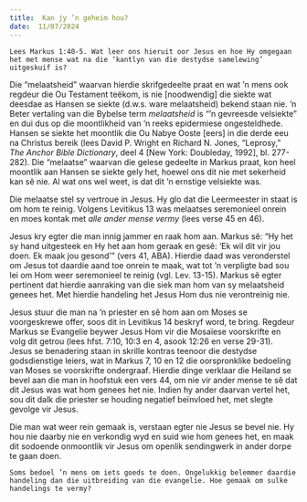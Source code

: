 ```yaml
---
title:  Kan jy ’n geheim hou?
date:  11/07/2024
---
```


`Lees Markus 1:40-5. Wat leer ons hieruit oor Jesus en hoe Hy omgegaan het met mense wat na die ‘kantlyn van die destydse samelewing’ uitgeskuif is?`

Die “melaatsheid” waarvan hierdie skrifgedeelte praat en wat ’n mens ook regdeur die Ou Testament teëkom, is nie [noodwendig] die siekte wat deesdae as Hansen se siekte (d.w.s. ware melaatsheid) bekend staan nie. ’n Beter vertaling van die Bybelse term _melaatsheid_ is “’n gevreesde velsiekte” en dui dus op die moontlikheid van ’n reeks epidermiese ongesteldhede. Hansen se siekte het moontlik die Ou Nabye Ooste [eers] in die derde eeu na Christus bereik (lees David P. Wright en Richard N. Jones, “Leprosy,” _The Anchor Bible Dictionary_, deel 4 [New York: Doubleday, 1992], bl. 277-282). Die “melaatse” waarvan die gelese gedeelte in Markus praat, kon heel moontlik aan Hansen se siekte gely het, hoewel ons dit nie met sekerheid kan sê nie. Al wat ons wel weet, is dat dit ’n ernstige velsiekte was.

Die melaatse stel sy vertroue in Jesus. Hy glo dat die Leermeester in staat is om hom te reinig. Volgens Levitikus 13 was melaatses seremonieel onrein en moes kontak met _alle ander mense vermy_ (lees verse 45 en 46).

Jesus kry egter die man innig jammer en raak hom aan. Markus sê: “Hy het sy hand uitgesteek en Hy het aan hom geraak en gesê: ‘Ek wil dit vir jou doen. Ek maak jou gesond’” (vers 41, ABA). Hierdie daad was veronderstel om Jesus tot daardie aand toe onrein te maak, wat tot ’n verpligte bad sou lei om Hom weer seremonieel te reinig (vgl. Lev. 13-15). Markus sê egter pertinent dat hierdie aanraking van die siek man hom van sy melaatsheid genees het. Met hierdie handeling het Jesus Hom dus nie verontreinig nie.

Jesus stuur die man na ’n priester en sê hom aan om Moses se voorgeskrewe offer, soos dit in Levitikus 14 beskryf word, te bring. Regdeur Markus se Evangelie beywer Jesus Hom vir die Mosaïese voorskrifte en volg dit getrou (lees hfst. 7:10, 10:3 en 4, asook 12:26 en verse 29-31). Jesus se benadering staan in skrille kontras teenoor die destydse godsdienstige leiers, wat in Markus 7, 10 en 12 die oorspronklike bedoeling van Moses se voorskrifte ondergraaf. Hierdie dinge verklaar die Heiland se bevel aan die man in hoofstuk een vers 44, om nie vir ander mense te sê dat dit Jesus was wat hom genees het nie. Indien hy ander daarvan vertel het, sou dit dalk die priester se houding negatief beïnvloed het, met slegte gevolge vir Jesus.

Die man wat weer rein gemaak is, verstaan egter nie Jesus se bevel nie. Hy hou nie daarby nie en verkondig wyd en suid wie hom genees het, en maak dit sodoende onmoontlik vir Jesus om openlik sendingwerk in ander dorpe te gaan doen.

`Soms bedoel ’n mens om iets goeds te doen. Ongelukkig belemmer daardie handeling dan die uitbreiding van die evangelie. Hoe gemaak om sulke handelings te vermy?`